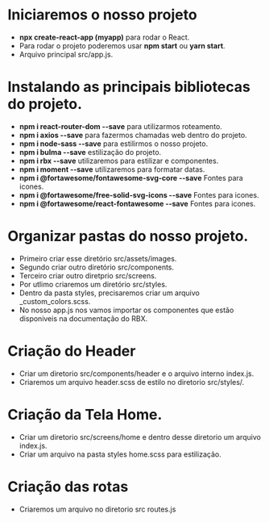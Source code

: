 # Iniciaremos o nosso projeto
- **npx create-react-app (myapp)** para rodar o React.
- Para rodar o projeto poderemos usar **npm start** ou **yarn start**.
- Arquivo principal src/app.js.

# Instalando as principais bibliotecas do projeto.
- **npm i react-router-dom --save** para utilizarmos roteamento.
- **npm i axios --save** para fazermos chamadas web dentro do projeto.
- **npm i node-sass --save** para estilirmos o nosso projeto.
- **npm i bulma --save** estilização do projeto.
- **npm i rbx --save** utilizaremos para estilizar e componentes.
- **npm i moment --save** utilizaremos para formatar datas.
- **npm i @fortawesome/fontawesome-svg-core --save** Fontes para icones.
- **npm i @fortawesome/free-solid-svg-icons --save** Fontes para icones.
- **npm i @fortawesome/react-fontawesome --save** Fontes para icones.

# Organizar pastas do nosso projeto.
- Primeiro criar esse diretório src/assets/images.
- Segundo criar outro diretório src/components.
- Terceiro criar outro diretprio src/screens.
- Por utlimo criaremos um diretório src/styles.
- Dentro da pasta styles, precisaremos criar um arquivo _custom_colors.scss.
- No nosso app.js nos vamos importar os componentes que estão disponiveis na documentação do RBX.

# Criação do Header
- Criar um diretorio src/components/header e o arquivo interno index.js.
- Criaremos um arquivo header.scss de estilo no diretorio src/styles/.

# Criação da Tela Home.
- Criar um diretorio src/screens/home e dentro desse diretorio um arquivo index.js.
- Criar um arquivo na pasta styles home.scss para estilização.

# Criação das rotas
- Criaremos um arquivo no diretorio src routes.js